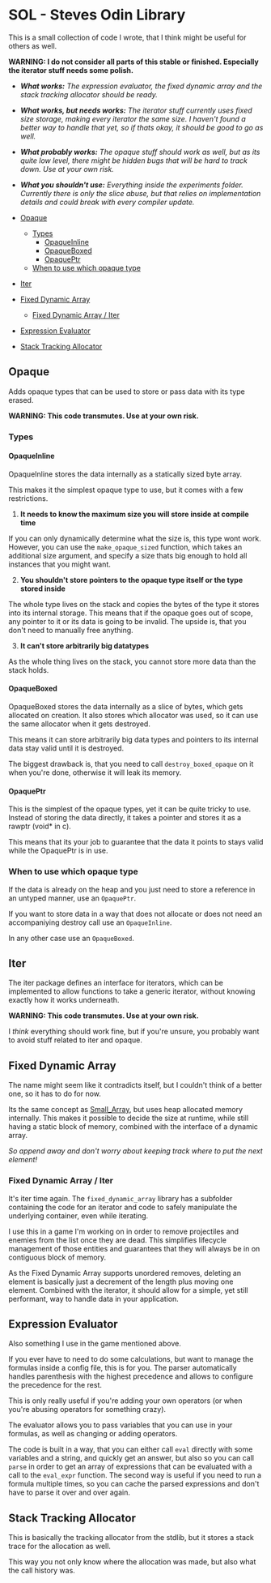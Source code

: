 # SOL - Steves Odin Library

This is a small collection of code I wrote, that I think might
be useful for others as well.

**WARNING: I do not consider all parts of this stable or finished. Especially the iterator stuff needs some polish.**

- _**What works:** The expression evaluator, the fixed dynamic array and the stack tracking allocator should be ready._
- _**What works, but needs works:** The iterator stuff currently uses fixed size storage, making every iterator the same size. I haven't found a better way to handle that yet, so if thats okay, it should be good to go as well._
- _**What probably works:** The opaque stuff should work as well, but as its quite low level, there might be hidden bugs that will be hard to track down. Use at your own risk._
- _**What you shouldn't use:** Everything inside the experiments folder. Currently there is only the slice abuse, but that relies on implementation details and could break with every compiler update._

- [Opaque](#opaque)
  - [Types](#types)
    - [OpaqueInline](#opaqueinline)
    - [OpaqueBoxed](#opaqueboxed)
    - [OpaquePtr](#opaqueptr)
  - [When to use which opaque type](#when-to-use-which-opaque-type)
- [Iter](#iter)
- [Fixed Dynamic Array](#fixed-dynamic-array)
  - [Fixed Dynamic Array / Iter](#fixed-dynamic-array--iter)
- [Expression Evaluator](#expression-evaluator)
- [Stack Tracking Allocator](#stack-tracking-allocator)

## Opaque
Adds opaque types that can be used to store or pass data with its type erased.

**WARNING: This code transmutes. Use at your own risk.**

### Types
#### OpaqueInline
OpaqueInline stores the data internally as a statically sized byte array.

This makes it the simplest opaque type to use, but it comes with a few restrictions.

1) **It needs to know the maximum size you will store inside at compile time**

If you can only dynamically determine what the size is, this type wont work.
However, you can use the `make_opaque_sized` function, which takes an additional size argument,
and specify a size thats big enough to hold all instances that you might want.

2) **You shouldn't store pointers to the opaque type itself or the type stored inside**

The whole type lives on the stack and copies the bytes of the type it stores into its
internal storage. This means that if the opaque goes out of scope, any pointer to it
or its data is going to be invalid. The upside is, that you don't need to manually free anything.

3) **It can't store arbitrarily big datatypes**

As the whole thing lives on the stack, you cannot store more data than the stack holds.

#### OpaqueBoxed
OpaqueBoxed stores the data internally as a slice of bytes, which gets allocated on creation.
It also stores which allocator was used, so it can use the same allocator when it gets destroyed.

This means it can store arbitrarily big data types and pointers to its internal data stay
valid until it is destroyed.

The biggest drawback is, that you need to call `destroy_boxed_opaque` on it when you're done,
otherwise it will leak its memory.

#### OpaquePtr
This is the simplest of the opaque types, yet it can be quite tricky to use.
Instead of storing the data directly, it takes a pointer and stores it as a rawptr (void* in c).

This means that its your job to guarantee that the data it points to stays valid while the
OpaquePtr is in use.

### When to use which opaque type

If the data is already on the heap and you just need to store a reference in an untyped manner,
use an `OpaquePtr`.

If you want to store data in a way that does not allocate or does not need an accompaniying destroy call
use an `OpaqueInline`.

In any other case use an `OpaqueBoxed`.

## Iter
The iter package defines an interface for iterators,
which can be implemented to allow functions to take a generic iterator,
without knowing exactly how it works underneath.

**WARNING: This code transmutes. Use at your own risk.**

I _think_ everything should work fine, but if you're unsure,
you probably want to avoid stuff related to iter and opaque.

## Fixed Dynamic Array
The name might seem like it contradicts itself,
but I couldn't think of a better one, so it has to do for now.

Its the same concept as [Small_Array](https://pkg.odin-lang.org/core/container/small_array/),
but uses heap allocated memory internally.
This makes it possible to decide the size at runtime,
while still having a static block of memory,
combined with the interface of a dynamic array.

_So append away and don't worry about keeping track where to put the next element!_

### Fixed Dynamic Array / Iter
It's iter time again. The `fixed_dynamic_array` library has a subfolder containing
the code for an iterator and code to safely manipulate the underlying container,
even while iterating.

I use this in a game I'm working on in order to remove projectiles and enemies
from the list once they are dead. This simplifies lifecycle management of those
entities and guarantees that they will always be in on contiguous block of memory.

As the Fixed Dynamic Array supports unordered removes, deleting an element is
basically just a decrement of the length plus moving one element.
Combined with the iterator, it should allow for a simple, yet still performant,
way to handle data in your application.

## Expression Evaluator
Also something I use in the game mentioned above.

If you ever have to need to do some calculations, but want to manage the formulas
inside a config file, this is for you. The parser automatically handles parenthesis
with the highest precedence and allows to configure the precedence for the rest.

This is only really useful if you're adding your own operators
(or when you're abusing operators for something crazy).

The evaluator allows you to pass variables that you can use in your formulas,
as well as changing or adding operators.

The code is built in a way, that you can either call `eval` directly with
some variables and a string, and quickly get an answer, but also so you
can call `parse` in order to get an array of expressions that can be evaluated
with a call to the `eval_expr` function. The second way is useful if you need to run
a formula multiple times, so you can cache the parsed expressions and
don't have to parse it over and over again.

## Stack Tracking Allocator
This is basically the tracking allocator from the stdlib,
but it stores a stack trace for the allocation as well.

This way you not only know where the allocation was made,
but also what the call history was.